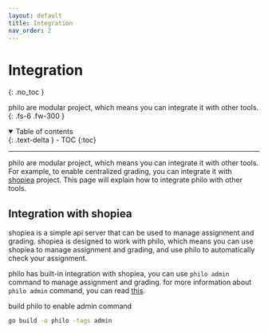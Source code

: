 ```yaml
---
layout: default
title: Integration
nav_order: 2
---
```


# Integration
{: .no_toc }

philo are modular project, which means you can integrate it with other tools.
{: .fs-6 .fw-300 }

<details open markdown="block">
  <summary>
    Table of contents
  </summary>
  {: .text-delta }
- TOC
{:toc}
</details>

---

philo are modular project, which means you can integrate it with other tools. For example, to enable centralized grading, 
you can integrate it with [shopiea](https://github.com/Kyuubang/shopiea) project. This page will explain how to integrate
philo with other tools.

## Integration with shopiea

shopiea is a simple api server that can be used to manage assignment and grading. shopiea is designed to work with philo,
which means you can use shopiea to manage assignment and grading, and use philo to automatically check your assignment.

philo has built-in integration with shopiea, you can use `philo admin` command to manage assignment and grading. for more
information about `philo admin` command, you can read [this](/docs/admin).

build philo to enable admin command

```bash
go build -o philo -tags admin
```
